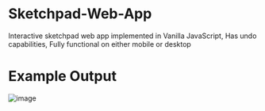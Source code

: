 # Sketchpad-Web-App
Interactive sketchpad web app implemented in Vanilla JavaScript, Has undo capabilities, Fully functional on either mobile or desktop
# Example Output
![image](https://user-images.githubusercontent.com/87671757/233077278-44a1c7f8-ab9e-4884-8729-ae9f0deff040.png)


